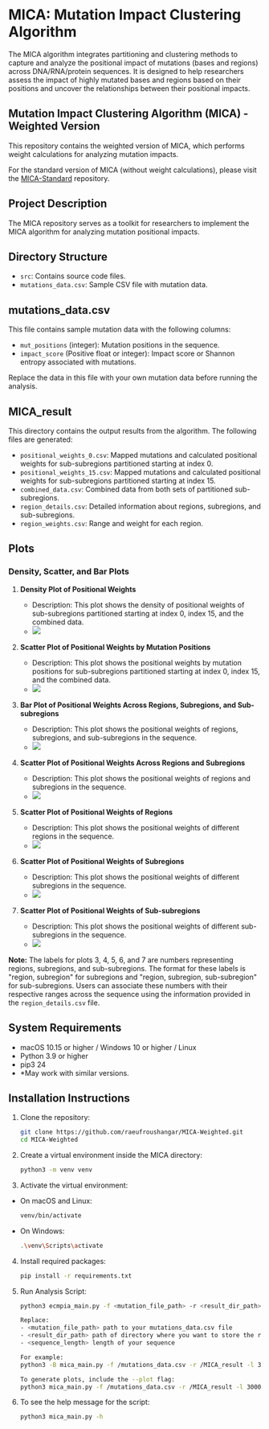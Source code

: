 # MICA: Mutation Impact Clustering Algorithm

The MICA algorithm integrates partitioning and clustering methods to capture and analyze the positional impact of mutations (bases and regions) across DNA/RNA/protein sequences. It is designed to help researchers assess the impact of highly mutated bases and regions based on their positions and uncover the relationships between their positional impacts.

## Mutation Impact Clustering Algorithm (MICA) - Weighted Version

This repository contains the weighted version of MICA, which performs weight calculations for analyzing mutation impacts.

For the standard version of MICA (without weight calculations), please visit the [MICA-Standard](https://github.com/raeufroushangar/MICA-Standard) repository.


## Project Description

The MICA repository serves as a toolkit for researchers to implement the MICA algorithm for analyzing mutation positional impacts.

## Directory Structure

- `src`: Contains source code files.
- `mutations_data.csv`: Sample CSV file with mutation data.

## mutations_data.csv

This file contains sample mutation data with the following columns:
- `mut_positions` (integer): Mutation positions in the sequence.
- `impact_score` (Positive float or integer): Impact score or Shannon entropy associated with mutations.

Replace the data in this file with your own mutation data before running the analysis.

## MICA_result

This directory contains the output results from the algorithm. The following files are generated:
- `positional_weights_0.csv`: Mapped mutations and calculated positional weights for sub-subregions partitioned starting at index 0.
- `positional_weights_15.csv`: Mapped mutations and calculated positional weights for sub-subregions partitioned starting at index 15.
- `combined_data.csv`: Combined data from both sets of partitioned sub-subregions.
- `region_details.csv`: Detailed information about regions, subregions, and sub-subregions.
- `region_weights.csv`: Range and weight for each region.

## Plots

### Density, Scatter, and Bar Plots

1. **Density Plot of Positional Weights**
   - Description: This plot shows the density of positional weights of sub-subregions partitioned starting at index 0, index 15, and the combined data.
   - ![](MICA_result/positional_weight_density_plot.png)

2. **Scatter Plot of Positional Weights by Mutation Positions**
   - Description: This plot shows the positional weights by mutation positions for sub-subregions partitioned starting at index 0, index 15, and the combined data.
   - ![](MICA_result/positional_weights_by_mutation_positions.png)

3. **Bar Plot of Positional Weights Across Regions, Subregions, and Sub-subregions**
   - Description: This plot shows the positional weights of regions, subregions, and sub-subregions in the sequence.
   - ![](MICA_result/positional_weights_of_regions_subregions_subsubregions.png)

4. **Scatter Plot of Positional Weights Across Regions and Subregions**
   - Description: This plot shows the positional weights of regions and subregions in the sequence.
   - ![](MICA_result/positional_weights_of_regions_subregions.png)

5. **Scatter Plot of Positional Weights of Regions**
   - Description: This plot shows the positional weights of different regions in the sequence.
   - ![](MICA_result/positional_weights_regions.png)

6. **Scatter Plot of Positional Weights of Subregions**
   - Description: This plot shows the positional weights of different subregions in the sequence.
   - ![](MICA_result/positional_weights_subregions.png)

7. **Scatter Plot of Positional Weights of Sub-subregions**
   - Description: This plot shows the positional weights of different sub-subregions in the sequence.
   - ![](MICA_result/positional_weights_subsubregions.png)

**Note:** The labels for plots 3, 4, 5, 6, and 7 are numbers representing regions, subregions, and sub-subregions. The format for these labels is "region, subregion" for subregions and "region, subregion, sub-subregion" for sub-subregions. Users can associate these numbers with their respective ranges across the sequence using the information provided in the `region_details.csv` file.

## System Requirements

- macOS 10.15 or higher / Windows 10 or higher / Linux
- Python 3.9 or higher
- pip3 24
- *May work with similar versions.

## Installation Instructions

1. Clone the repository:
   ```bash
   git clone https://github.com/raeufroushangar/MICA-Weighted.git
   cd MICA-Weighted


2. Create a virtual environment inside the MICA directory:
   ```bash
   python3 -m venv venv

3. Activate the virtual environment:

- On macOS and Linux:
   ```bash
   venv/bin/activate
- On Windows:
   ```bash
   .\venv\Scripts\activate

4. Install required packages:
   ```bash
   pip install -r requirements.txt

5. Run Analysis Script:
   ```bash
   python3 ecmpia_main.py -f <mutation_file_path> -r <result_dir_path> -l <sequence_length>

   Replace: 
   - <mutation_file_path> path to your mutations_data.csv file
   - <result_dir_path> path of directory where you want to store the results
   - <sequence_length> length of your sequence
   
   For example:
   python3 -B mica_main.py -f /mutations_data.csv -r /MICA_result -l 30000

   To generate plots, include the --plot flag:
   python3 mica_main.py -f /mutations_data.csv -r /MICA_result -l 30000 --plot


6. To see the help message for the script:
   ```bash
   python3 mica_main.py -h
